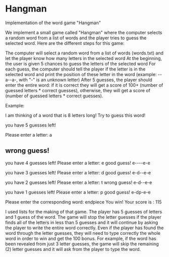 # Hangman
Implementation of the word game "Hangman"


We implement a small game called "Hangman" where the computer selects a random word from a list of words and the player tries to guess the selected word. Here are the different steps for this game:

The computer will select a random word from a list of words (words.txt) and let the player know how many letters in the selected word
At the beginning, the user is given 5 chances to guess the letters of the selected word
For each guess, the computer should tell the player if the letter is in the selected word and print the position of these letter in the word (example: --a--a-, with "-" is an unknown letter)
After 5 guesses, the player should enter the entire word: if it is correct they will get a score of 100+ (number of guessed letters * correct guesses), otherwise, they will get a score of (number of guessed letters * correct guesses).

Example:

I am thinking of a word that is 8  letters long! Try to guess this word!

you have  5 guesses left!

Please enter a letter: a

wrong guess!
--------

you have  4 guesses left!
Please enter a letter: e
good guess!
e----e-e

you have  3 guesses left!
Please enter a letter: d
good guess!
e-d--e-e

you have  2 guesses left!
Please enter a letter: t
wrong guess!
e-d--e-e

you have  1 guesses left!
Please enter a letter: p
good guess!
e-dp-e-e

Please enter the corresponding word: endpiece
You win! Your score is :  115



I used lists for the making of that game. 
The player has 5 guesses of letters and 1 guess of the word. The game will stop the letter guesses if the player finds all of the letters in less than 5 guesses and it will continue by asking the player to write the entire word correctly. 
Even if the player has found the word through the letter guesses, they will need to type correctly the whole word in order to win and get the 100 bonus. For example, if the word has been revealed from just 3 letter guesses, the game will skip the remaining (2) letter guesses and it will ask from the player to type the word. 
